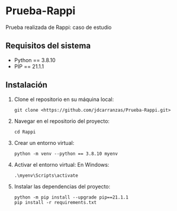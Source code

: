 # Prueba-Rappi
 Prueba realizada de Rappi: caso de estudio
## Requisitos del sistema
* Python == 3.8.10
* PIP == 21.1.1

## Instalación
1. Clone el repositorio en su máquina local:
   ```
   git clone <https://github.com/jdcarranzas/Prueba-Rappi.git>
   ```
2. Navegar en el repositorio del proyecto:
   ```
   cd Rappi
   ```
3. Crear un entorno virtual:
   ```
   python -m venv --python == 3.8.10 myenv
   ```
4. Activar el entorno virtual:
   En Windows:
   ```
   .\myenv\Scripts\activate
   ```
5. Instalar las dependencias del proyecto:
   ```
   python -m pip install --upgrade pip==21.1.1
   pip install -r requirements.txt
   ```

